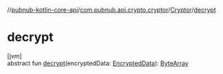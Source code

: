 //[pubnub-kotlin-core-api](../../../index.md)/[com.pubnub.api.crypto.cryptor](../index.md)/[Cryptor](index.md)/[decrypt](decrypt.md)

# decrypt

[jvm]\
abstract fun [decrypt](decrypt.md)(encryptedData: [EncryptedData](../../com.pubnub.api.crypto.data/-encrypted-data/index.md)): [ByteArray](https://kotlinlang.org/api/latest/jvm/stdlib/kotlin/-byte-array/index.html)
